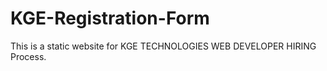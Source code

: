# KGE-Registration-Form
This is a static website for KGE TECHNOLOGIES WEB DEVELOPER HIRING Process.
